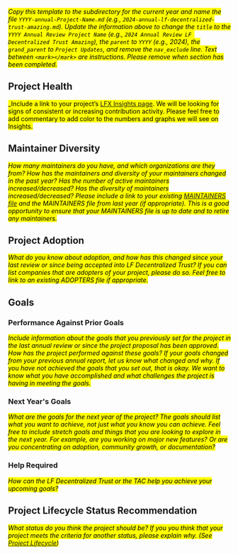 [//]: # (SPDX-License-Identifier: CC-BY-4.0)

<mark>_Copy this template to the subdirectory for the current year and name the file `YYYY-annual-Project-Name.md` (e.g., `2024-annual-lf-decentralized-trust-amazing.md`). Update the information above to change the `title` to the `YYYY Annual Review Project Name` (e.g., `2024 Annual Review LF Decentralized Trust Amazing`), the `parent` to `YYYY` (e.g., 2024), the `grand_parent` to `Project Updates`, and remove the `nav_exclude` line. Text between `<mark></mark>` are instructions. Please remove when section has been completed._
</mark>

## Project Health

<mark>_Include a link to your project’s [LFX Insights page](https://insights-v2.lfx.linuxfoundation.org/projects). We will be looking for signs of consistent or increasing contribution activity. Please feel free to add commentary to add color to the numbers and graphs we will see on Insights.
</mark>

## Maintainer Diversity

<mark>_How many maintainers do you have, and which organizations are they from? How has the maintainers and diversity of your maintainers changed in the past year? Has the number of active maintainers increased/decreased? Has the diversity of maintainers increased/decreased? Please include a link to your existing [MAINTAINERS file](../governing-documents/MAINTAINERS-file.md) and the MAINTAINERS file from last year (if appropriate). This is a good opportunity to ensure that your MAINTAINERS file is up to date and to retire any maintainers._
</mark>

## Project Adoption

<mark>_What do you know about adoption, and how has this changed since your last review or since being accepted into LF Decentralized Trust? If you can list companies that are adopters of your project, please do so. Feel free to link to an existing ADOPTERS file if appropriate._
</mark>

## Goals

### Performance Against Prior Goals

<mark>_Include information about the goals that you previously set for the project in the last annual review or since the project proposal has been approved. How has the project performed against these goals? If your goals changed from your previous annual report, let us know what changed and why. If you have not achieved the goals that you set out, that is okay. We want to know what you have accomplished and what challenges the project is having in meeting the goals._
</mark>

### Next Year's Goals

<mark>_What are the goals for the next year of the project? The goals should list what you want to achieve, not just what you know you can achieve. Feel free to include stretch goals and things that you are looking to explore in the next year. For example, are you working on major new features? Or are you concentrating on adoption, community growth, or documentation?_
</mark>

### Help Required

<mark>_How can the LF Decentralized Trust or the TAC help you achieve your upcoming goals?_
</mark>

## Project Lifecycle Status Recommendation

<mark>_What status do you think the project should be? If you you think that your project meets the criteria for another status, please explain why. (See [Project Lifecycle](../governing-documents/project-lifecycle.md))_

</mark>
